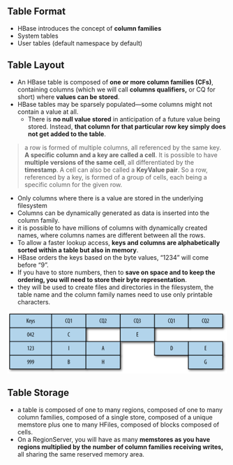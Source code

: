 ## Table Format

* HBase introduces the concept of **column families**
* System tables
* User tables (default namespace by default)

## Table Layout

* An HBase table is composed of **one or more column families (CFs)**, containing columns (which we will call **columns qualifiers,** or CQ for short) where **values can be stored**.
* HBase tables may be sparsely populated—some columns might not contain a value at all.
    * There is **no null value stored** in anticipation of a future value being stored. Instead, **that column for that particular row key simply does not get added to the table**. 


> a row is formed of multiple columns, all referenced by
  the same key. **A specific column and a key are called a cell**. It is possible
  to have **multiple versions of the same cell**, all differentiated by
  the **timestamp**. A cell can also be called a **KeyValue pair**. So a row,
  referenced by a key, is formed of a group of cells, each being a specific
  column for the given row.

* Only columns where there is a value are stored in the underlying filesystem
* Columns can be dynamically generated as data is inserted into the column family.
* it is possible to have millions of columns with dynamically created names, where columns names are different between all the rows.
* To allow a faster lookup access, **keys and columns are alphabetically sorted within a table but also in memory**.
* HBase orders the keys based on the byte values, “1234” will come before “9”.
* If you have to store numbers, then to **save on space and to keep the ordering, you will need to store their byte representation**.
* they will be used to create files and directories in the filesystem, the table name and the column family names need to use only printable characters.

![Logical representation of an HBase table](.02_hbase_principles_images/logic_representation.png)

## Table Storage
* a table is composed of one to many regions, composed of one to many column families, composed of a single store, composed of a unique memstore plus one to many HFiles, composed of blocks composed of cells.
* On a RegionServer, you will have as many **memstores as you have regions multiplied by the number of column families receiving writes,** all sharing the same reserved memory area.